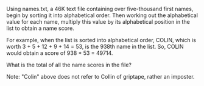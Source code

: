 Using names.txt, a 46K text file containing over five-thousand first names, begin by sorting it into alphabetical order. Then working out the alphabetical value for each name, multiply this value by its alphabetical position in the list to obtain a name score.

For example, when the list is sorted into alphabetical order, COLIN, which is worth 3 + 5 + 12 + 9 + 14 = 53, is the 938th name in the list. So, COLIN would obtain a score of 938 * 53 = 49714.

What is the total of all the name scores in the file?

Note: "Colin" above does not refer to Collin of griptape, rather an imposter.